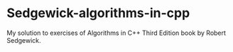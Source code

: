 # Sedgewick-algorithms-in-cpp
My solution to exercises of Algorithms in C++ Third Edition book by Robert Sedgewick.
